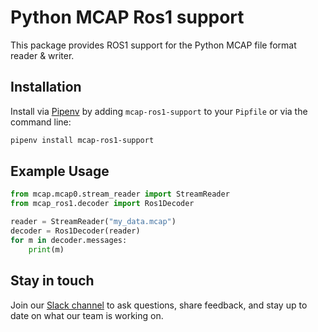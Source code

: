 # Python MCAP Ros1 support

This package provides ROS1 support for the Python MCAP file format reader &amp; writer.

## Installation

Install via [Pipenv](https://pipenv.pypa.io/en/latest/) by adding `mcap-ros1-support` to your `Pipfile` or via the command line:

```bash
pipenv install mcap-ros1-support
```

## Example Usage

```python
from mcap.mcap0.stream_reader import StreamReader
from mcap_ros1.decoder import Ros1Decoder

reader = StreamReader("my_data.mcap")
decoder = Ros1Decoder(reader)
for m in decoder.messages:
    print(m)
```

## Stay in touch

Join our [Slack channel](https://foxglove.dev/join-slack) to ask questions, share feedback, and stay up to date on what our team is working on.
